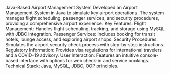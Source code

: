  Java-Based Airport Management System
 Developed an Airport Management System in Java to simulate key airport operations. The system
 manages flight scheduling, passenger services, and security procedures, providing a comprehensive
 airport experience.
 Key Features:
 Flight Management: Handles flight scheduling, tracking, and storage using MySQL with JDBC
 integration.
 Passenger Services: Includes booking for transit hotels, lounge access, and exploring airport shops.
Security Procedures: Simulates the airport security check process with step-by-step instructions.
 Regulatory Information: Provides visa regulations for international travelers and a COVID-19
 advisory.
 User Interaction: Features an intuitive console-based interface with options for web check-in and
 service bookings.
 Technical Stack: Java, MySQL, JDBC, OOP principles.
